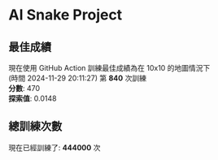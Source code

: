 
# AI Snake Project

## **最佳成績**






























現在使用 GitHub Action 訓練最佳成績為在 10x10 的地圖情況下  
(時間 2024-11-29 20:11:27) 第 **840** 次訓練  
**分數**: 470  
**探索值**: 0.0148





























































## 總訓練次數
現在已經訓練了: **444000** 次

